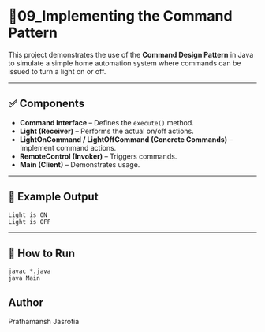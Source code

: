# 🔌09_Implementing the Command Pattern

This project demonstrates the use of the **Command Design Pattern** in Java to simulate a simple home automation system where commands can be issued to turn a light on or off.

---

## ✅ Components

- **Command Interface** – Defines the `execute()` method.
- **Light (Receiver)** – Performs the actual on/off actions.
- **LightOnCommand / LightOffCommand (Concrete Commands)** – Implement command actions.
- **RemoteControl (Invoker)** – Triggers commands.
- **Main (Client)** – Demonstrates usage.

---

## 🧪 Example Output
```
Light is ON
Light is OFF
```


---

## 🚀 How to Run

```
javac *.java
java Main
```

## Author
Prathamansh Jasrotia

